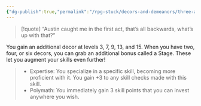 ```yaml
---
{"dg-publish":true,"permalink":"/rpg-stuck/decors-and-demeanors/three-act-structure/"}
---
```


>[!quote] “Austin caught me in the first act, that’s all backwards, what’s up with that?”

You gain an additional decor at levels 3, 7, 9, 13, and 15. When you have two, four, or six decors, you can grab an additional bonus called a Stage. These let you augment your skills even further!

>- Expertise: You specialize in a specific skill, becoming more proficient with it. You gain +3 to any skill checks made with this skill.
>- Polymath: You immediately gain 3 skill points that you can invest anywhere you wish.